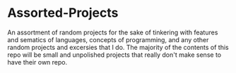 # Assorted-Projects
An assortment of random projects for the sake of tinkering with features and sematics of languages, concepts of programming, and any other random projects and excersies that I do. The majority of the contents of this repo will be small and unpolished projects that really don't make sense to have their own repo.
